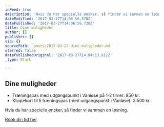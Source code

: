 ```yaml
---
inFeed: true
description: 'Hvis du har specielle ønsker, så finder vi sammen en løsning.'
dateModified: '2017-03-27T14:06:56.578Z'
datePublished: '2017-03-27T14:06:56.728Z'
title: Dine muligheder
author: []
publisher: {}
via: {}
sourcePath: _posts/2017-03-27-dine-muligheder.md
starred: false
datePublishedOriginal: '2017-03-27T14:04:13.812Z'
_type: Blurb

---
```

## Dine muligheder

* Træningspas med udgangspunkt i Vanløse på 1-2 timer: 850 kr.
* Klippekort til 5 træningspas (med udgangspunkt i Vanløse): 3.500 kr.

Hvis du har specielle ønsker, så finder vi sammen en løsning.

[Book din tid her][0].

[0]: http://lobementor.com/booking